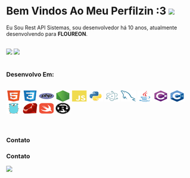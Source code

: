 <h1>Bem Vindos Ao Meu Perfilzin :3 <img src="https://raw.githubusercontent.com/kaueMarques/kaueMarques/master/hi.gif" width="30px"></h1>
<p>Eu Sou Rest API Sistemas, sou desenvolvedor há 10 anos, atualmente desenvolvendo para <b>FLOUREON</b>.</p><br>

<div>
    <img height="150rem" src="https://github-readme-stats.vercel.app/api?username=erickvinicios&show_icons=true&theme=midnight-purple&include_all_commits=true&count_private=true">
    <img height="150em" src="https://github-readme-stats.vercel.app/api/top-langs/?username=erickvinicios&layout=compact&langs_count=7&theme=midnight-purple"/>
</div>

<div><br>
    <h3>Desenvolvo Em:</h3>
</div>

<div class="dev"><br>
    <img alt="HTML5" height="30" width="40" src="https://raw.githubusercontent.com/devicons/devicon/master/icons/html5/html5-original.svg">
    <img alt="CSS3" height="30" width="40" src="https://raw.githubusercontent.com/devicons/devicon/master/icons/css3/css3-original.svg">
    <img alt="PHP" height="30" width="40" src="https://raw.githubusercontent.com/devicons/devicon/master/icons/php/php-original.svg">
    <img alt="NODEJS" height="30" width="40" src="https://raw.githubusercontent.com/devicons/devicon/master/icons/nodejs/nodejs-original.svg">
    <img alt="JS" height="30" width="40" src="https://raw.githubusercontent.com/devicons/devicon/master/icons/javascript/javascript-plain.svg">
    <img alt="PYTHON" height="30" width="40" src="https://raw.githubusercontent.com/devicons/devicon/master/icons/python/python-original.svg">
    <img alt="ELECTRON" height="30" width="40" src="https://raw.githubusercontent.com/devicons/devicon/master/icons/electron/electron-original.svg">
    <img alt="MYSQL & SQL" height="30" width="40" src="https://raw.githubusercontent.com/devicons/devicon/master/icons/mysql/mysql-original.svg">
    <img alt="JAVA" height="30" width="40" src="https://raw.githubusercontent.com/devicons/devicon/master/icons/java/java-original.svg">
    <img alt="C#" height="30" width="40" src="https://raw.githubusercontent.com/devicons/devicon/master/icons/csharp/csharp-original.svg">
    <img alt="C++" height="30" width="40" src="https://raw.githubusercontent.com/devicons/devicon/master/icons/cplusplus/cplusplus-original.svg">
    <img alt="GO" height="30" width="40" src="https://raw.githubusercontent.com/devicons/devicon/master/icons/go/go-original.svg">
    <img alt="RUBY" height="30" width="40" src="https://raw.githubusercontent.com/devicons/devicon/master/icons/ruby/ruby-original.svg">
    <img alt="SWIFT" height="30" width="40" src="https://raw.githubusercontent.com/devicons/devicon/master/icons/swift/swift-original.svg">
    <img alt="RUST" height="30" width="40" src="https://raw.githubusercontent.com/devicons/devicon/master/icons/rust/rust-original.svg">
</div><br><br>


<h3>Contato</h3>

<h3>Contato</h3>

<div>
    </a>
    <a href="https://t.me/restapisistemas" target="_blank">
        <img src="https://img.shields.io/badge/Telegram-2CA5E0?style=for-the-badge&logo=telegram&logoColor=white" target="_blank">
    </a>
</div>
